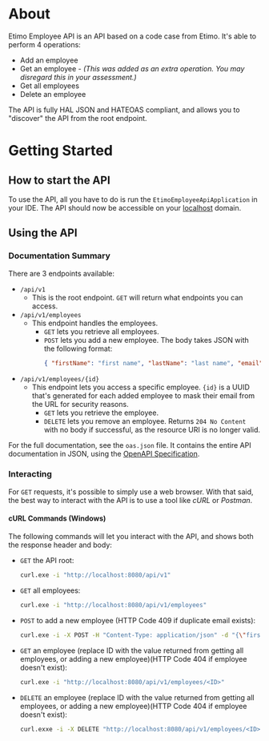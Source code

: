 # About
Etimo Employee API is an API based on a code case from Etimo. It's able to perform 4 operations:
* Add an employee
* Get an employee *- (This was added as an extra operation. You may disregard this in your assessment.)*
* Get all employees
* Delete an employee

The API is fully HAL JSON and HATEOAS compliant, and allows you to "discover" the API from the root endpoint.

# Getting Started
## How to start the API
To use the API, all you have to do is run the `EtimoEmployeeApiApplication` in your IDE. The API should now be accessible on your [localhost](http://localhost:8080/api/v1) domain.

## Using the API
### Documentation Summary
There are 3 endpoints available:
* `/api/v1`
  * This is the root endpoint. `GET` will return what endpoints you can access.
* `/api/v1/employees`
  * This endpoint handles the employees.
    * `GET` lets you retrieve all employees.
    * `POST` lets you add a new employee. The body takes JSON with the following format:
      ```json
      { "firstName": "first name", "lastName": "last name", "email": "email" }
* `/api/v1/employees/{id}`
  * This endpoint lets you access a specific employee. `{id}` is a UUID that's generated for each added employee to mask their email from the URL for security reasons.
    * `GET` lets you retrieve the employee.
    * `DELETE` lets you remove an employee. Returns `204 No Content` with no body if successful, as the resource URI is no longer valid.

For the full documentation, see the `oas.json` file. It contains the entire API documentation in JSON, using the [OpenAPI Specification](https://swagger.io/specification/).

### Interacting
For `GET` requests, it's possible to simply use a web browser. With that said, the best way to interact with the API is to use a tool like *cURL* or *Postman*.

#### cURL Commands (Windows)
The following commands will let you interact with the API, and shows both the response header and body:
* `GET` the API root:
    ```bash
    curl.exe -i "http://localhost:8080/api/v1"
* `GET` all employees:
    ```bash
    curl.exe -i "http://localhost:8080/api/v1/employees"
* `POST` to add a new employee (HTTP Code 409 if duplicate email exists):
    ```bash
    curl.exe -i -X POST -H "Content-Type: application/json" -d "{\"firstName\": \"first name\", \"lastName\": \"last name\", \"email\": \"first@last.se\"}" "http://localhost:8080/api/v1/employees"
* `GET` an employee (replace ID with the value returned from getting all employees, or adding a new employee)(HTTP Code 404 if employee doesn't exist):
    ```bash
    curl.exe -i "http://localhost:8080/api/v1/employees/<ID>"
* `DELETE` an employee (replace ID with the value returned from getting all employees, or adding a new employee)(HTTP Code 404 if employee doesn't exist):
    ```bash
    curl.exxe -i -X DELETE "http://localhost:8080/api/v1/employees/<ID>"
